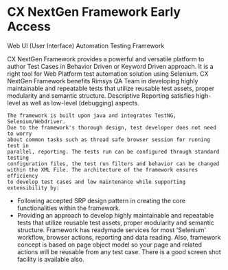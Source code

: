 #  CX NextGen Framework Early Access

Web UI (User Interface) Automation Testing Framework

CX NextGen Framework provides a powerful and versatile platform to author Test Cases in Behavior Driven or Keyword Driven approach. It is a right tool for Web Platform test automation solution using Selenium. CX NextGen Framework benefits Rimsys QA Team in developing highly maintainable and repeatable tests that utilize reusable test assets, proper modularity and semantic structure. Descriptive Reporting satisfies high-level as well as low-level (debugging) aspects.

	The framework is built upon java and integrates TestNG, Selenium/Webdriver.
	Due to the framework's thorough design, test developer does not need to worry
	about common tasks such as thread safe browser session for running test in
	parallel, reporting. The tests run can be configured through standard testing
	configuration files, the test run filters and behavior can be changed
	within the XML File. The architecture of the framework ensures efficiency
	to develop test cases and low maintenance while supporting extensibility by:
  
  
* Following accepted SRP design pattern in creating the core functionalities within the framework.
* Providing an approach to develop highly maintainable and repeatable tests that utilize reusable test assets, proper modularity and semantic structure. Framework has readymade services for most 'Selenium' workflow, browser actions, reporting and data reading. Also, framework concept is based on page object model so your page and related actions will be reusable from any test case. There is a good screen shot facility is available also.
